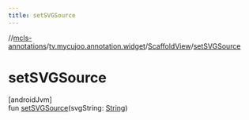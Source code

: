 ```yaml
---
title: setSVGSource
---
```

//[mcls-annotations](../../../index.html)/[tv.mycujoo.annotation.widget](../index.html)/[ScaffoldView](index.html)/[setSVGSource](set-s-v-g-source.html)



# setSVGSource



[androidJvm]\
fun [setSVGSource](set-s-v-g-source.html)(svgString: [String](https://kotlinlang.org/api/latest/jvm/stdlib/kotlin/-string/index.html))




